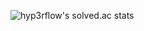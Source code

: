 ![hyp3rflow's solved.ac stats](https://github-readme-solvedac.hyp3rflow.vercel.app/api/?handle=c235335)
